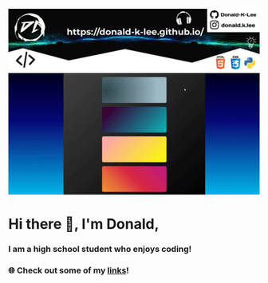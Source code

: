 <p align="center">
  <img width="1000vw" height="auto" src="https://github.com/Donald-K-Lee/Donald-K-Lee/blob/master/coverimage.jpeg">
   <img width="1000vw" height="auto" src="https://github.com/Donald-K-Lee/Donald-K-Lee/blob/master/Intro.gif">
        <h1>Hi there 👋, I'm Donald, </h1>
    <h3>I am a high school student who enjoys coding!</h3>
    <h3>🌐 Check out some of my <a href="https://donald-k-lee.github.io/Links.html">links</a>!</h3>
</p>


